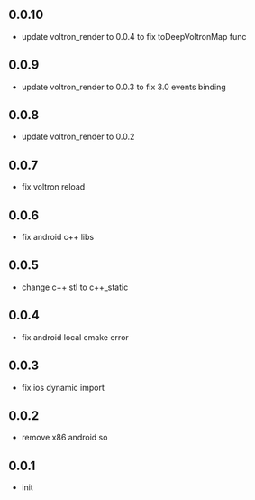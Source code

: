 ## 0.0.10

- update voltron_render to 0.0.4 to fix toDeepVoltronMap func

## 0.0.9

- update voltron_render to 0.0.3 to fix 3.0 events binding

## 0.0.8

- update voltron_render to 0.0.2

## 0.0.7

- fix voltron reload

## 0.0.6

- fix android c++ libs

## 0.0.5

- change c++ stl to c++_static

## 0.0.4

- fix android local cmake error

## 0.0.3

- fix ios dynamic import

## 0.0.2

- remove x86 android so

## 0.0.1

- init
